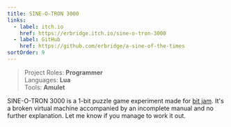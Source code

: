 ```yaml
---
title: SINE-O-TRON 3000
links:
  - label: itch.io
    href: https://erbridge.itch.io/sine-o-tron-3000
  - label: GitHub
    href: https://github.com/erbridge/a-sine-of-the-times
sortOrder: 9
---
```


> Project Roles: **Programmer**\
> Languages: **Lua**\
> Tools: **Amulet**

SINE-O-TRON 3000 is a 1-bit puzzle game experiment made for
[bit jam](https://itch.io/jam/bit-jam). It's a broken virtual machine
accompanied by an incomplete manual and no further explanation. Let me know if
you manage to work it out.
